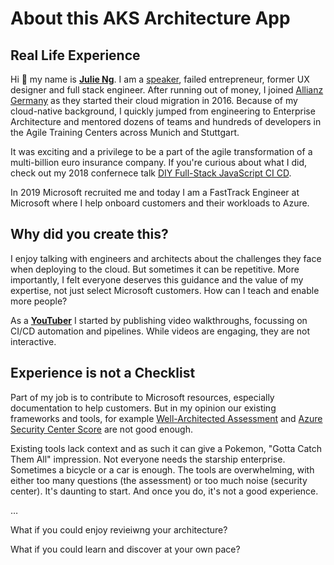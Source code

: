 # About this AKS Architecture App

## Real Life Experience

Hi 👋 my name is [**Julie Ng**](https://julie.io/who/). I am a [speaker](https://julie.io/who/speaker/), failed entrepreneur, former UX designer and full stack engineer. After running out of money, I joined [Allianz Germany](https://allianz.de) as they started their cloud migration in 2016. Because of my cloud-native background, I quickly jumped from engineering to Enterprise Architecture and mentored dozens of teams and hundreds of developers in the Agile Training Centers across Munich and Stuttgart. 

It was exciting and a privilege to be a part of the agile transformation of a multi-billion euro insurance company. If you're curious about what I did, check out my 2018 confernece talk [DIY Full-Stack JavaScript CI CD](https://speakerdeck.com/jng/enterjs-diy-full-stack-javascript-ci-cd).

In 2019 Microsoft recruited me and today I am a FastTrack Engineer at Microsoft where I help onboard customers and their workloads to Azure.

## Why did you create this?

I enjoy talking with engineers and architects about the challenges they face when deploying to the cloud. But sometimes it can be repetitive. More importantly, I felt everyone deserves this guidance and the value of my expertise, not just select Microsoft customers. How can I teach and enable more people? 

As a [**YouTuber**](https://www.youtube.com/c/JulieNgTech) I started by publishing video walkthroughs, focussing on CI/CD automation and pipelines. While videos are engaging, they are not interactive.

## Experience is not a Checklist

Part of my job is to contribute to Microsoft resources, especially documentation to help customers. But in my opinion our existing frameworks and tools, for example [Well-Architected Assessment](https://docs.microsoft.com/assessments/?mode=pre-assessment&id=azure-architecture-review) and [Azure Security Center Score](https://docs.microsoft.com/azure/defender-for-cloud/secure-score-security-controls) are not good enough. 

Existing tools lack context and as such it can give a Pokemon, "Gotta Catch Them All" impression. Not everyone needs the starship enterprise. Sometimes a bicycle or a car is enough. The tools are overwhelming, with either too many questions (the assessment) or too much noise (security center). It's daunting to start. And once you do, it's not a good experience.

…

What if you could enjoy revieiwng your architecture? 

What if you could learn and discover at your own pace?

<!-- Part of my job is to contribute to Microsoft resources to help customers. I've published in the [Azure Architecture Center](https://docs.microsoft.com/azure/architecture/example-scenario/governance/end-to-end-governance-in-azure) and [Cloud Adoption Framework](https://docs.microsoft.com/azure/cloud-adoption-framework/secure/best-practices/end-to-end-governance). -->


